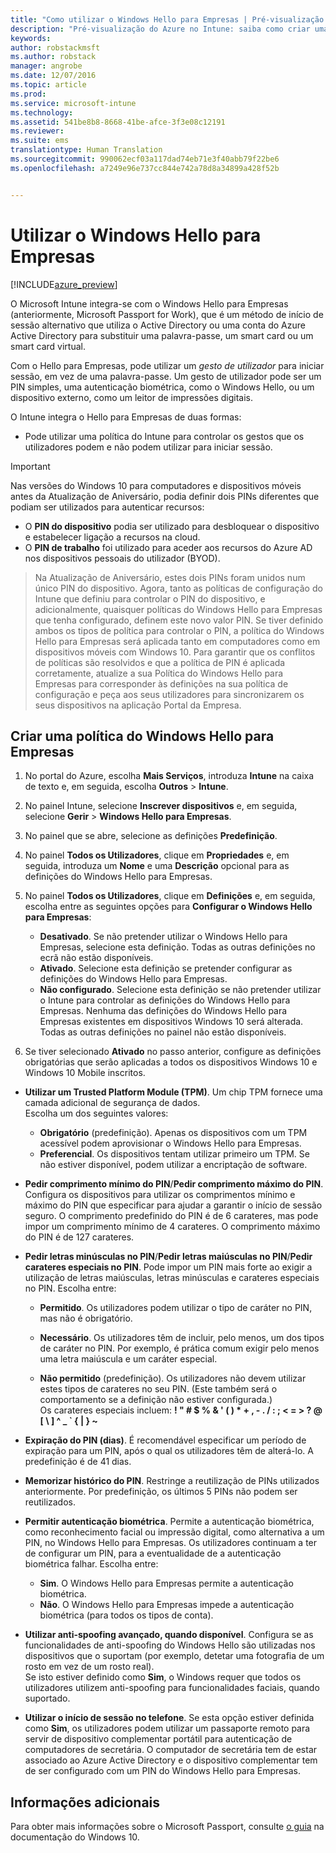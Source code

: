 ```yaml
---
title: "Como utilizar o Windows Hello para Empresas | Pré-visualização do Azure no Intune | Documentos da Microsoft"
description: "Pré-visualização do Azure no Intune: saiba como criar uma política para controlar a utilização do Windows Hello para Empresas em dispositivos geridos."
keywords: 
author: robstackmsft
ms.author: robstack
manager: angrobe
ms.date: 12/07/2016
ms.topic: article
ms.prod: 
ms.service: microsoft-intune
ms.technology: 
ms.assetid: 541be8b8-8668-41be-afce-3f3e08c12191
ms.reviewer: 
ms.suite: ems
translationtype: Human Translation
ms.sourcegitcommit: 990062ecf03a117dad74eb71e3f40abb79f22be6
ms.openlocfilehash: a7249e96e737cc844e742a78d8a34899a428f52b


---
```


# <a name="use-windows-hello-for-business"></a>Utilizar o Windows Hello para Empresas


[!INCLUDE[azure_preview](../includes/azure_preview.md)]

O Microsoft Intune integra-se com o Windows Hello para Empresas (anteriormente, Microsoft Passport for Work), que é um método de início de sessão alternativo que utiliza o Active Directory ou uma conta do Azure Active Directory para substituir uma palavra-passe, um smart card ou um smart card virtual.

Com o Hello para Empresas, pode utilizar um *gesto de utilizador* para iniciar sessão, em vez de uma palavra-passe. Um gesto de utilizador pode ser um PIN simples, uma autenticação biométrica, como o Windows Hello, ou um dispositivo externo, como um leitor de impressões digitais.

O Intune integra o Hello para Empresas de duas formas:

-   Pode utilizar uma política do Intune para controlar os gestos que os utilizadores podem e não podem utilizar para iniciar sessão.

<!--- -   You can store authentication certificates in the Windows Hello for Business key storage provider (KSP). For more information, see [Secure resource access with certificate profiles in Microsoft Intune](secure-resource-access-with-certificate-profiles.md). --->

> [!IMPORTANT]
> Nas versões do Windows 10 para computadores e dispositivos móveis antes da Atualização de Aniversário, podia definir dois PINs diferentes que podiam ser utilizados para autenticar recursos:
- O **PIN do dispositivo** podia ser utilizado para desbloquear o dispositivo e estabelecer ligação a recursos na cloud.
- O **PIN de trabalho** foi utilizado para aceder aos recursos do Azure AD nos dispositivos pessoais do utilizador (BYOD).

>Na Atualização de Aniversário, estes dois PINs foram unidos num único PIN do dispositivo.
Agora, tanto as políticas de configuração do Intune que definiu para controlar o PIN do dispositivo, e adicionalmente, quaisquer políticas do Windows Hello para Empresas que tenha configurado, definem este novo valor PIN.
Se tiver definido ambos os tipos de política para controlar o PIN, a política do Windows Hello para Empresas será aplicada tanto em computadores como em dispositivos móveis com Windows 10.
Para garantir que os conflitos de políticas são resolvidos e que a política de PIN é aplicada corretamente, atualize a sua Política do Windows Hello para Empresas para corresponder às definições na sua política de configuração e peça aos seus utilizadores para sincronizarem os seus dispositivos na aplicação Portal da Empresa.



## <a name="create-a-windows-hello-for-business-policy"></a>Criar uma política do Windows Hello para Empresas

1.  No portal do Azure, escolha **Mais Serviços**, introduza **Intune** na caixa de texto e, em seguida, escolha **Outros** > **Intune**.

2.  No painel Intune, selecione **Inscrever dispositivos** e, em seguida, selecione **Gerir** > **Windows Hello para Empresas**.

3.  No painel que se abre, selecione as definições **Predefinição**.

4.  No painel **Todos os Utilizadores**, clique em **Propriedades** e, em seguida, introduza um **Nome** e uma **Descrição** opcional para as definições do Windows Hello para Empresas.

5. No painel **Todos os Utilizadores**, clique em **Definições** e, em seguida, escolha entre as seguintes opções para **Configurar o Windows Hello para Empresas**:

    - **Desativado**. Se não pretender utilizar o Windows Hello para Empresas, selecione esta definição. Todas as outras definições no ecrã não estão disponíveis.
    - **Ativado**. Selecione esta definição se pretender configurar as definições do Windows Hello para Empresas.
    - **Não configurado**. Selecione esta definição se não pretender utilizar o Intune para controlar as definições do Windows Hello para Empresas. Nenhuma das definições do Windows Hello para Empresas existentes em dispositivos Windows 10 será alterada. Todas as outras definições no painel não estão disponíveis.

6.  Se tiver selecionado **Ativado** no passo anterior, configure as definições obrigatórias que serão aplicadas a todos os dispositivos Windows 10 e Windows 10 Mobile inscritos.

 - **Utilizar um Trusted Platform Module (TPM)**. Um chip TPM fornece uma camada adicional de segurança de dados.<br>Escolha um dos seguintes valores:

     - **Obrigatório** (predefinição). Apenas os dispositivos com um TPM acessível podem aprovisionar o Windows Hello para Empresas.
     - **Preferencial**. Os dispositivos tentam utilizar primeiro um TPM. Se não estiver disponível, podem utilizar a encriptação de software.

 - **Pedir comprimento mínimo do PIN**/**Pedir comprimento máximo do PIN**. Configura os dispositivos para utilizar os comprimentos mínimo e máximo do PIN que especificar para ajudar a garantir o início de sessão seguro. O comprimento predefinido do PIN é de 6 carateres, mas pode impor um comprimento mínimo de 4 carateres. O comprimento máximo do PIN é de 127 carateres.

 - **Pedir letras minúsculas no PIN**/**Pedir letras maiúsculas no PIN**/**Pedir carateres especiais no PIN**. Pode impor um PIN mais forte ao exigir a utilização de letras maiúsculas, letras minúsculas e carateres especiais no PIN. Escolha entre:

     - **Permitido**. Os utilizadores podem utilizar o tipo de caráter no PIN, mas não é obrigatório.
    
     - **Necessário**. Os utilizadores têm de incluir, pelo menos, um dos tipos de caráter no PIN. Por exemplo, é prática comum exigir pelo menos uma letra maiúscula e um caráter especial.

     - **Não permitido** (predefinição). Os utilizadores não devem utilizar estes tipos de carateres no seu PIN. (Este também será o comportamento se a definição não estiver configurada.)<br>Os carateres especiais incluem: **! " # $ % &amp; ' ( ) &#42; + , - . / : ; &lt; = &gt; ? @ [ \ ] ^ _ &#96; { &#124; } ~**

 - **Expiração do PIN (dias)**. É recomendável especificar um período de expiração para um PIN, após o qual os utilizadores têm de alterá-lo. A predefinição é de 41 dias.

 - **Memorizar histórico do PIN**. Restringe a reutilização de PINs utilizados anteriormente. Por predefinição, os últimos 5 PINs não podem ser reutilizados.

 - **Permitir autenticação biométrica**. Permite a autenticação biométrica, como reconhecimento facial ou impressão digital, como alternativa a um PIN, no Windows Hello para Empresas. Os utilizadores continuam a ter de configurar um PIN, para a eventualidade de a autenticação biométrica falhar. Escolha entre:

     - **Sim**. O Windows Hello para Empresas permite a autenticação biométrica.
     - **Não**. O Windows Hello para Empresas impede a autenticação biométrica (para todos os tipos de conta).

 - **Utilizar anti-spoofing avançado, quando disponível**. Configura se as funcionalidades de anti-spoofing do Windows Hello são utilizadas nos dispositivos que o suportam (por exemplo, detetar uma fotografia de um rosto em vez de um rosto real).<br>Se isto estiver definido como **Sim**, o Windows requer que todos os utilizadores utilizem anti-spoofing para funcionalidades faciais, quando suportado.

 - **Utilizar o início de sessão no telefone**. Se esta opção estiver definida como **Sim**, os utilizadores podem utilizar um passaporte remoto para servir de dispositivo complementar portátil para autenticação de computadores de secretária. O computador de secretária tem de estar associado ao Azure Active Directory e o dispositivo complementar tem de ser configurado com um PIN do Windows Hello para Empresas.


## <a name="further-information"></a>Informações adicionais
Para obter mais informações sobre o Microsoft Passport, consulte [o guia](https://technet.microsoft.com/library/mt589441.aspx) na documentação do Windows 10.



<!--HONumber=Feb17_HO1-->


